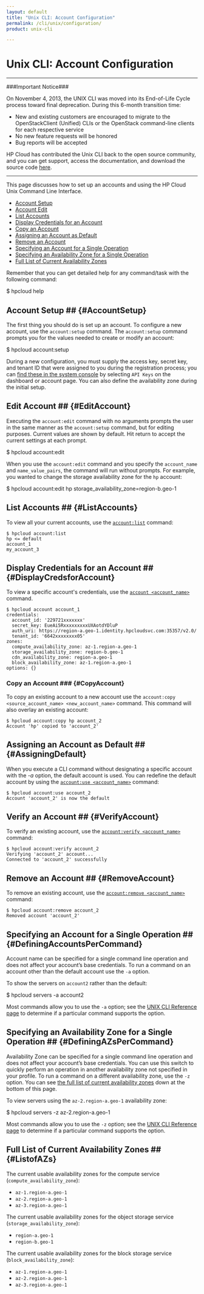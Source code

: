 ```yaml
---
layout: default
title: "Unix CLI: Account Configuration"
permalink: /cli/unix/configuration/
product: unix-cli

---
```

# Unix CLI: Account Configuration

___________________

###Important Notice###

On November 4, 2013, the UNIX CLI was moved into its End-of-Life Cycle process toward final deprecation. During this 6-month transition time:

* New and existing customers are encouraged to migrate to the OpenStackClient (Unified) CLIs or the OpenStack command-line clients for each respective service
* No new feature requests will be honored
* Bug reports will be accepted

HP Cloud has contributed the Unix CLI back to the open source community, and you can get support, access the documentation, and download the source code [here](https://github.com/hpcloud/unix_cli).

_________________________________________

This page discusses how to set up an accounts and using the HP Cloud Unix Command Line Interface.

* [Account Setup](#AccountSetup)
* [Account Edit](#EditAccount)
* [List Accounts](#ListAccounts)
* [Display Credentials for an Account](#DisplayCredsforAccount)
* [Copy an Account](#CopyAccount)
* [Assigning an Account as Default](#AssigningDefault)
* [Remove an Account](#RemoveAccount)
* [Specifying an Account for a Single Operation](#DefiningAccountsPerCommand)
* [Specifying an Availability Zone for a Single Operation](#DefiningAZsPerCommand)
* [Full List of Current Availability Zones](#ListofAZs)

Remember that you can get detailed help for any command/task with the following command:

   $ hpcloud help <TASK>

## Account Setup ## {#AccountSetup}
The first thing you should do is set up an account.   To configure a new account, use the `account:setup` command.  The `account:setup` command prompts you for the values needed to create or modify an account:

   $ hpcloud account:setup

During a new configuration, you must supply the access key, secret key, and tenant ID that were assigned to you during the registration process; you can [find these in the system console](https://console.hpcloud.com/account/api_keys) by selecting `API Keys` on the dashboard or account page.  You can also define the availability zone during the initial setup.

## Edit Account ## {#EditAccount}
Executing the `account:edit` command with no arguments prompts the user in the same manner as the `account:setup` command, but for editing purposes. Current values are shown by default. Hit return to accept the current settings at each prompt.

   $ hpcloud account:edit

When you use the `account:edit` command and you specify the `account_name` and `name_value_pairs`, the command will run without prompts.  For example, you wanted to change the storage availability zone for the `hp` account:

   $ hpcloud account:edit hp storage_availability_zone=region-b.geo-1

## List Accounts ## {#ListAccounts}
To view all your current accounts, use the [`account:list`](/cli/unix/reference#account) command:

    $ hpcloud account:list
    hp <= default
    account_1
    my_account_3

## Display Credentials for an Account ## {#DisplayCredsforAccount}
To view a specific account&#039;s credentials, use the [`account <account_name>`](/cli/unix/reference#account) command.

    $ hpcloud account account_1
    credentials:
      account_id: '229721xxxxxxx'
      secret_key: EueAi5RxxxxxxxxxUXAotdYDluP
      auth_uri: https://region-a.geo-1.identity.hpcloudsvc.com:35357/v2.0/
      tenant_id: '6642xxxxxxxx05'
    zones:
      compute_availability_zone: az-1.region-a.geo-1
      storage_availability_zone: region-b.geo-1
      cdn_availability_zone: region-a.geo-1
      block_availability_zone: az-1.region-a.geo-1
    options: {}

### Copy an Account ### {#CopyAccount}
To copy an existing account to a new account use the `account:copy <source_account_name> <new_account_name>` command.  This command will also overlay an existing account:

    $ hpcloud account:copy hp account_2 
    Account 'hp' copied to 'account_2'

## Assigning an Account as Default ## {#AssigningDefault}
When you execute a CLI command without designating a specific account with the *-a* option, the default account is used. You can redefine the default account by using the [`account:use <account_name>`](/cli/unix/reference#account:use) command:

    $ hpcloud account:use account_2
    Account 'account_2' is now the default

## Verify an Account ## {#VerifyAccount}
To verify an existing account, use the [`account:verify <account_name>`](/cli/unix/reference#account:verify) command:

    $ hpcloud account:verify account_2
    Verifying 'account_2' account...
    Connected to 'account_2' successfully

## Remove an Account ## {#RemoveAccount}
To remove an existing account, use the [`account:remove <account_name>`](/cli/unix/reference#account:remove) command:

    $ hpcloud account:remove account_2
    Removed account 'account_2'

## Specifying an Account for a Single Operation ## {#DefiningAccountsPerCommand}
Account name can be specified for a single command line operation and does not affect your account’s base credentials. To run a command on an account other than the default account use the `-a` option.

To show the servers on `account2` rather than the default:

   $ hpcloud servers -a account2

Most commands allow you to use the `-a` option; see the [UNIX CLI Reference page](/cli/unix/reference) to determine if a particular command supports the option.

## Specifying an Availability Zone for a Single Operation ## {#DefiningAZsPerCommand}
Availability Zone can be specified for a single command line operation and does not affect your account’s base credentials. You can use this switch to quickly perform an operation in another availability zone not specified in your profile. To run a command on a different availability zone, use the `-z` option.  You can see [the full list of current availability zones](#ListofAZs) down at the bottom of this page.

To view servers using the `az-2.region-a.geo-1` availability zone:

   $ hpcloud servers -z az-2.region-a.geo-1
   
Most commands allow you to use the `-z` option; see the [UNIX CLI Reference page](/cli/unix/reference) to determine if a particular command supports the option.

## Full List of Current Availability Zones ## {#ListofAZs}
The current usable availability zones for the compute service (`compute_availability_zone`):

* `az-1.region-a.geo-1`
* `az-2.region-a.geo-1`
* `az-3.region-a.geo-1`

The current usable availability zones for the object storage service (`storage_availability_zone`):

* `region-a.geo-1`
* `region-b.geo-1`

The current usable availability zones for the block storage service (`block_availability_zone`):

* `az-1.region-a.geo-1`
* `az-2.region-a.geo-1`
* `az-3.region-a.geo-1`
